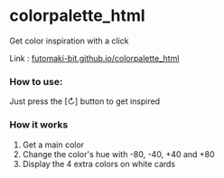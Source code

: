 # colorpalette_html

Get color inspiration with a click

Link : [futomaki-bit.github.io/colorpalette_html](https://futomaki-bit.github.io/colorpalette_html)

### How to use: 
Just press the [↻] button to get inspired

### How it works
1. Get a main color
2. Change the color's hue with -80, -40, +40 and +80
3. Display the 4 extra colors on white cards



